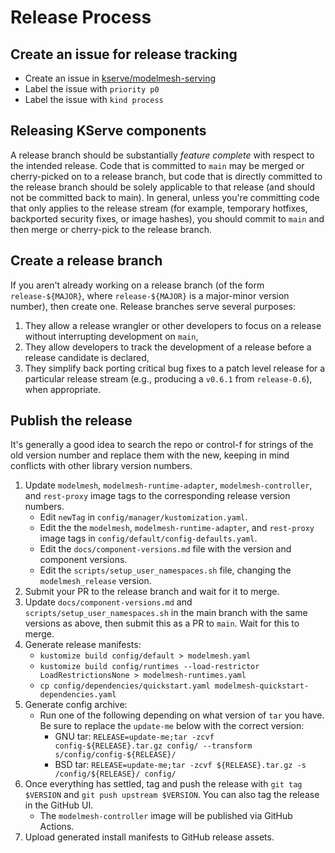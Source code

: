 # Release Process

## Create an issue for release tracking

- Create an issue in [kserve/modelmesh-serving](https://github.com/kserve/modelmesh-serving)
- Label the issue with `priority p0`
- Label the issue with `kind process`

## Releasing KServe components

A release branch should be substantially _feature complete_ with respect to the intended release.
Code that is committed to `main` may be merged or cherry-picked on to a release branch, but code that is directly committed to the release branch should be solely applicable to that release (and should not be committed back to main).
In general, unless you're committing code that only applies to the release stream (for example, temporary hotfixes, backported security fixes, or image hashes), you should commit to `main` and then merge or cherry-pick to the release branch.

## Create a release branch

If you aren't already working on a release branch (of the form `release-${MAJOR}`, where `release-${MAJOR}` is a major-minor version number), then create one.
Release branches serve several purposes:

1.  They allow a release wrangler or other developers to focus on a release without interrupting development on `main`,
1.  They allow developers to track the development of a release before a release candidate is declared,
1.  They simplify back porting critical bug fixes to a patch level release for a particular release stream (e.g., producing a `v0.6.1` from `release-0.6`), when appropriate.

## Publish the release

It's generally a good idea to search the repo or control-f for strings of the old version number and replace them with the new, keeping in mind conflicts with other library version numbers.

1. Update `modelmesh`, `modelmesh-runtime-adapter`, `modelmesh-controller`, and `rest-proxy` image tags to the corresponding release version numbers.
   - Edit `newTag` in `config/manager/kustomization.yaml`.
   - Edit the the `modelmesh`, `modelmesh-runtime-adapter`, and `rest-proxy` image tags in `config/default/config-defaults.yaml`.
   - Edit the `docs/component-versions.md` file with the version and component versions.
   - Edit the `scripts/setup_user_namespaces.sh` file, changing the `modelmesh_release` version.
1. Submit your PR to the release branch and wait for it to merge.
1. Update `docs/component-versions.md` and `scripts/setup_user_namespaces.sh` in the main branch with the same versions as above, then submit this as a PR to `main`. Wait for this to merge.
1. Generate release manifests:
   - `kustomize build config/default > modelmesh.yaml`
   - `kustomize build config/runtimes --load-restrictor LoadRestrictionsNone > modelmesh-runtimes.yaml`
   - `cp config/dependencies/quickstart.yaml modelmesh-quickstart-dependencies.yaml`
1. Generate config archive:
   - Run one of the following depending on what version of `tar` you have. Be sure to replace the `update-me` below with the correct version:
     - GNU tar: `RELEASE=update-me;tar -zcvf config-${RELEASE}.tar.gz config/ --transform s/config/config-${RELEASE}/`
     - BSD tar: `RELEASE=update-me;tar -zcvf ${RELEASE}.tar.gz -s /config/${RELEASE}/ config/`
1. Once everything has settled, tag and push the release with `git tag $VERSION` and `git push upstream $VERSION`. You can also tag the release in the GitHub UI.
   - The `modelmesh-controller` image will be published via GitHub Actions.
1. Upload generated install manifests to GitHub release assets.
